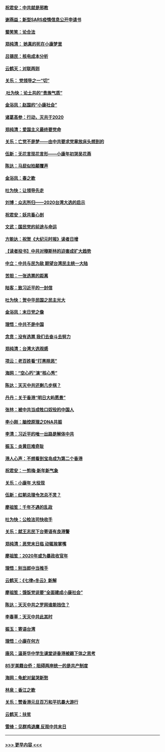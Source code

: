 #### [祝君安：中共就是邪教](../pages/nsc993/n11812431.md?t=01221601) 
#### [谢燕益：新型SARS疫情信息公开申请书](../pages/nsc993/n11808840.md?t=01221601) 
#### [蜀笑笑：论合法](../pages/nsc993/n11808064.md?t=01221601) 
#### [郑纯清： 她真的死在小康梦里](../pages/nsc993/n11806623.md?t=01221601) 
#### [吕锡民：核电成本分析](../pages/nsc993/n11806284.md?t=01221601) 
#### [云鹤天：对联两则](../pages/nsc993/n11805957.md?t=01221601) 
#### [关乐： 党领导之一“切”](../pages/nsc993/n11804505.md?t=01221601) 
#### [ 吐为快：论土共的“贵族气质”](../pages/nsc993/n11804490.md?t=01221601) 
#### [金浴凤：赵国的“小康社会”](../pages/nsc993/n11804452.md?t=01221601) 
#### [诸葛高参：行动，灭共于2020](../pages/nsc993/n11804120.md?t=01221601) 
#### [郑纯清：爱国主义最终要党命](../pages/nsc993/n11802197.md?t=01221601) 
#### [关乐：亡党不是梦——由中共要求党章放床头想到的](../pages/nsc993/n11802156.md?t=01221601) 
#### [伍新：无花言现花言形——小康年初哭吴花燕](../pages/nsc993/n11800044.md?t=01221601) 
#### [陈达：马屁似拍颠覆声](../pages/nsc993/n11800010.md?t=01221601) 
#### [金浴凤：春之歌](../pages/nsc993/n11797687.md?t=01221601) 
#### [吐为快：让领导先走](../pages/nsc993/n11797512.md?t=01221601) 
#### [刘博：众志所归——2020台湾大选的启示](../pages/nsc993/n11796878.md?t=01221601) 
#### [祝君安：妖共畜心剖](../pages/nsc993/n11794273.md?t=01221601) 
#### [文武：国民党的前途与命运](../pages/nsc993/n11794198.md?t=01221601) 
#### [方能达：祝贺《大纪元时报》读者日增](../pages/nsc993/n11793807.md?t=01221601) 
#### [【读者投书】中共对穆斯林的迫害成扩大趋势](../pages/nsc993/n11791371.md?t=01221601) 
#### [中立：中共与民为敌 期望台湾民主统一大陆](../pages/nsc993/n11790392.md?t=01221601) 
#### [苦胆：一张选票的距离](../pages/nsc993/n11788914.md?t=01221601) 
#### [陆客：致习近平的一封信](../pages/nsc993/n11788867.md?t=01221601) 
#### [吐为快：贺中华民国之民主光大](../pages/nsc993/n11788618.md?t=01221601) 
#### [金浴凤：末日党之像](../pages/nsc993/n11787475.md?t=01221601) 
#### [理悟：中共不是中国](../pages/nsc993/n11787463.md?t=01221601) 
#### [念贲：没有选票  我们去奋斗去努力](../pages/nsc993/n11787398.md?t=01221601) 
#### [郑纯清：台湾大选观感](../pages/nsc993/n11786210.md?t=01221601) 
#### [项云：老百姓看“打黑除恶”](../pages/nsc993/n11785398.md?t=01221601) 
#### [海网：“空心朽”演“核心秀”](../pages/nsc993/n11783874.md?t=01221601) 
#### [陈达：天灭中共还剩几步棋？](../pages/nsc993/n11783719.md?t=01221601) 
#### [丹丹：关于香港“明日大屿愿景”](../pages/nsc993/n11783273.md?t=01221601) 
#### [张林：被中共当成牲口奴役的中国人](../pages/nsc993/n11782397.md?t=01221601) 
#### [李小刚：脑控原理之DNA共振](../pages/nsc993/n11780962.md?t=01221601) 
#### [李清：习近平的唯一出路是解体中共](../pages/nsc993/n11780866.md?t=01221601) 
#### [振玉：炎黄巨难奇耻](../pages/nsc993/n11779632.md?t=01221601) 
#### [港人心声：不想看到宝岛成为第二个香港](../pages/nsc993/n11778817.md?t=01221601) 
#### [祝君安：一剪梅‧新年新气象](../pages/nsc993/n11776340.md?t=01221601) 
#### [关乐：小康年 大役现](../pages/nsc993/n11774213.md?t=01221601) 
#### [伍新：红朝总理令怎总不灵？](../pages/nsc993/n11770813.md?t=01221601) 
#### [廖祖笙：千年不遇的乱政](../pages/nsc993/n11770373.md?t=01221601) 
#### [吐为快：公检法司快收手](../pages/nsc993/n11770359.md?t=01221601) 
#### [关乐：就王志民下台寄语有良港警](../pages/nsc993/n11769903.md?t=01221601) 
#### [郑纯清：恶党末日临 动辄挨掌嘴](../pages/nsc993/n11769356.md?t=01221601) 
#### [廖祖笙：2020年或为暴政收官年](../pages/nsc993/n11768216.md?t=01221601) 
#### [理悟：别当郎中当推手](../pages/nsc993/n11768243.md?t=01221601) 
#### [云鹤天：《七律▪冬云》新解](../pages/nsc993/n11768204.md?t=01221601) 
#### [廖祖笙：饿饭党说要“全面建成小康社会”](../pages/nsc993/n11767482.md?t=01221601) 
#### [陈达：天灭中共之罗网谁能挡住？](../pages/nsc993/n11767465.md?t=01221601) 
#### [李春草：天灭中共此其时](../pages/nsc993/n11767452.md?t=01221601) 
#### [振玉：寄语台湾](../pages/nsc993/n11767432.md?t=01221601) 
#### [理悟：小康在何方](../pages/nsc993/n11767394.md?t=01221601) 
#### [唐风：温哥华中学生课堂讲香港被踢下体之思考](../pages/nsc993/n11766848.md?t=01221601) 
#### [85岁美籍台侨：阻碍两岸统一的是共产制度](../pages/nsc993/n11765043.md?t=01221601) 
#### [海网：龟蛇对鼠哭新愁](../pages/nsc993/n11764895.md?t=01221601) 
#### [林泉：香江之歌](../pages/nsc993/n11764415.md?t=01221601) 
#### [关乐：赞香港元旦百万和平抗暴大游行](../pages/nsc993/n11764382.md?t=01221601) 
#### [云鹤天：扶贫](../pages/nsc993/n11764245.md?t=01221601) 
#### [雪绮：见群鸡退鹰  反观中共末日](../pages/nsc993/n11762112.md?t=01221601) 

----
#### [ >>> 更早内容 <<< ](../indexes/nsc993-earlier.md)

